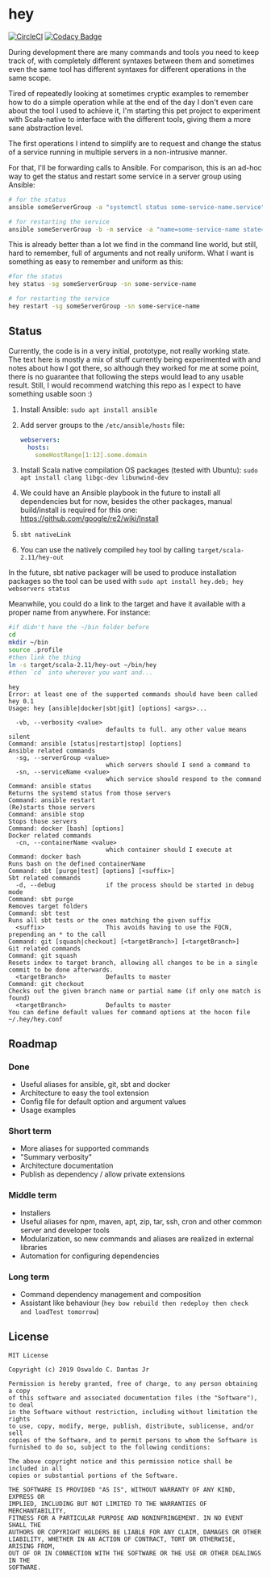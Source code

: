 # hey

[![CircleCI](https://circleci.com/gh/oswaldo/hey.svg?style=svg)](https://circleci.com/gh/oswaldo/hey) [![Codacy Badge](https://app.codacy.com/project/badge/Grade/8180a1acfeb444fc94964dfdf7ae18cd)](https://www.codacy.com/gh/oswaldo/hey/dashboard?utm_source=github.com&amp;utm_medium=referral&amp;utm_content=oswaldo/hey&amp;utm_campaign=Badge_Grade)

During development there are many commands and tools you need to keep track of, with completely different syntaxes between them and sometimes even the same tool has different syntaxes for different operations in the same scope.

Tired of repeatedly looking at sometimes cryptic examples to remember how to do a simple operation while at the end of the day I don't even care about the tool I used to achieve it, I'm starting this pet project to experiment with Scala-native to interface with the different tools, giving them a more sane abstraction level.

The first operations I intend to simplify are to request and change the status of a service running in multiple servers in a non-intrusive manner.

For that, I'll be forwarding calls to Ansible. For comparison, this is an ad-hoc way to get the status and restart some service in a server group using Ansible:

```bash
# for the status
ansible someServerGroup -a "systemctl status some-service-name.service"

# for restarting the service
ansible someServerGroup -b -m service -a "name=some-service-name state=restarted"
```

This is already better than a lot we find in the command line world, but still, hard to remember, full of arguments and not really uniform. What I want is something as easy to remember and uniform as this:

```bash
#for the status
hey status -sg someServerGroup -sn some-service-name

# for restarting the service
hey restart -sg someServerGroup -sn some-service-name
```

## Status

Currently, the code is in a very initial, prototype, not really working state. The text here is mostly a mix of stuff currently being experimented with and notes about how I got there, so although they worked for me at some point, there is no guarantee that following the steps would lead to any usable result. Still, I would recommend watching this repo as I expect to have something usable soon :)

1. Install Ansible: `sudo apt install ansible`
2. Add server groups to the `/etc/ansible/hosts` file:

   ```yaml
   webservers:
     hosts:
       someHostRange[1:12].some.domain
   ```

3. Install Scala native compilation OS packages (tested with Ubuntu): `sudo apt install clang libgc-dev libunwind-dev`
4. We could have an Ansible playbook in the future to install all dependencies but for now, besides the other packages, manual build/install is required for this one: <https://github.com/google/re2/wiki/Install>
5. `sbt nativeLink`
6. You can use the natively compiled `hey` tool by calling `target/scala-2.11/hey-out`

In the future, sbt native packager will be used to produce installation packages so the tool can be used with `sudo apt install hey.deb; hey webservers status`

Meanwhile, you could do a link to the target and have it available with a proper name from anywhere. For instance:

```bash
#if didn't have the ~/bin folder before
cd
mkdir ~/bin
source .profile
#then link the thing
ln -s target/scala-2.11/hey-out ~/bin/hey
#then `cd` into wherever you want and...
```

```text
hey
Error: at least one of the supported commands should have been called
hey 0.1
Usage: hey [ansible|docker|sbt|git] [options] <args>...

  -vb, --verbosity <value>
                           defaults to full. any other value means silent
Command: ansible [status|restart|stop] [options]
Ansible related commands
  -sg, --serverGroup <value>
                           which servers should I send a command to
  -sn, --serviceName <value>
                           which service should respond to the command
Command: ansible status
Returns the systemd status from those servers
Command: ansible restart
(Re)starts those servers
Command: ansible stop
Stops those servers
Command: docker [bash] [options]
Docker related commands
  -cn, --containerName <value>
                           which container should I execute at
Command: docker bash
Runs bash on the defined containerName
Command: sbt [purge|test] [options] [<suffix>]
Sbt related commands
  -d, --debug              if the process should be started in debug mode
Command: sbt purge
Removes target folders
Command: sbt test
Runs all sbt tests or the ones matching the given suffix
  <suffix>                 This avoids having to use the FQCN, prepending an * to the call
Command: git [squash|checkout] [<targetBranch>] [<targetBranch>]
Git related commands
Command: git squash
Resets index to target branch, allowing all changes to be in a single commit to be done afterwards.
  <targetBranch>           Defaults to master
Command: git checkout
Checks out the given branch name or partial name (if only one match is found)
  <targetBranch>           Defaults to master
You can define default values for command options at the hocon file ~/.hey/hey.conf
```

## Roadmap

### Done

* Useful aliases for ansible, git, sbt and docker
* Architecture to easy the tool extension
* Config file for default option and argument values
* Usage examples

### Short term

* More aliases for supported commands
* "Summary verbosity"
* Architecture documentation
* Publish as dependency / allow private extensions

### Middle term

* Installers
* Useful aliases for npm, maven, apt, zip, tar, ssh, cron and other common server and developer tools
* Modularization, so new commands and aliases are realized in external libraries
* Automation for configuring dependencies

### Long term

* Command dependency management and composition
* Assistant like behaviour (`hey bow rebuild then redeploy then check and loadTest tomorrow`)

## License

```license
MIT License

Copyright (c) 2019 Oswaldo C. Dantas Jr

Permission is hereby granted, free of charge, to any person obtaining a copy
of this software and associated documentation files (the "Software"), to deal
in the Software without restriction, including without limitation the rights
to use, copy, modify, merge, publish, distribute, sublicense, and/or sell
copies of the Software, and to permit persons to whom the Software is
furnished to do so, subject to the following conditions:

The above copyright notice and this permission notice shall be included in all
copies or substantial portions of the Software.

THE SOFTWARE IS PROVIDED "AS IS", WITHOUT WARRANTY OF ANY KIND, EXPRESS OR
IMPLIED, INCLUDING BUT NOT LIMITED TO THE WARRANTIES OF MERCHANTABILITY,
FITNESS FOR A PARTICULAR PURPOSE AND NONINFRINGEMENT. IN NO EVENT SHALL THE
AUTHORS OR COPYRIGHT HOLDERS BE LIABLE FOR ANY CLAIM, DAMAGES OR OTHER
LIABILITY, WHETHER IN AN ACTION OF CONTRACT, TORT OR OTHERWISE, ARISING FROM,
OUT OF OR IN CONNECTION WITH THE SOFTWARE OR THE USE OR OTHER DEALINGS IN THE
SOFTWARE.
```
